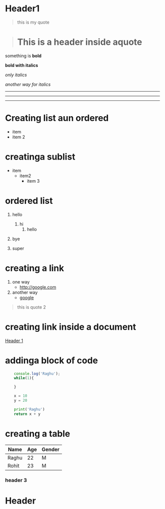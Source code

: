 # Header1

> this is my quote

> # This is a header inside aquote 

something is **bold**

__bold  with italics__

*only italics*

_another way for italics_

---

***
___

# Creating list aun ordered

- item
- item 2

# creatinga sublist

- item 
    - item2
        - item 3

# ordered list

1. hello
    1. hi
        1. hello
        
2. bye 
1. super 

# creating a link

1. one way 
    - <http://google.com>
2. another way
    - [google](http://google.com)

> this is quote 2 

# creating link inside a document

[Header 1](#header1)

# addinga block of code
    
```javascript
    console.log('Raghu');
    while(1){

    }
```
```python
    x = 10
    y = 20

    print('Raghu')
    return x + y
```

# creating a table 

Name | Age | Gender
---- |-----|------
Raghu |22|M
Rohit | 23 |M


### header 3
# Header